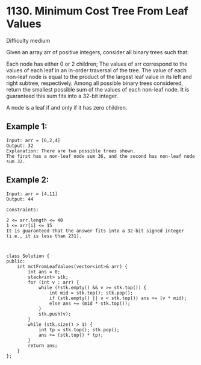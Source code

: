 # 1130. Minimum Cost Tree From Leaf Values
Difficulty medium

Given an array arr of positive integers, consider all binary trees such that:

Each node has either 0 or 2 children;
The values of arr correspond to the values of each leaf in an in-order traversal of the tree.
The value of each non-leaf node is equal to the product of the largest leaf value in its left and right subtree, respectively.
Among all possible binary trees considered, return the smallest possible sum of the values of each non-leaf node. It is guaranteed this sum fits into a 32-bit integer.

A node is a leaf if and only if it has zero children.


## Example 1:
```
Input: arr = [6,2,4]
Output: 32
Explanation: There are two possible trees shown.
The first has a non-leaf node sum 36, and the second has non-leaf node sum 32.
```


## Example 2:
```
Input: arr = [4,11]
Output: 44
```


```
Constraints:

2 <= arr.length <= 40
1 <= arr[i] <= 15
It is guaranteed that the answer fits into a 32-bit signed integer (i.e., it is less than 231).
```


#
```
class Solution {
public:
    int mctFromLeafValues(vector<int>& arr) {
        int ans = 0;
        stack<int> stk;
        for (int v : arr) {
            while (!stk.empty() && v >= stk.top()) {
                int mid = stk.top(); stk.pop();
                if (stk.empty() || v < stk.top()) ans += (v * mid);
                else ans += (mid * stk.top());
            }
            stk.push(v);
        }
        while (stk.size() > 1) {
            int tp = stk.top(); stk.pop();
            ans += (stk.top() * tp);
        }
        return ans;
    }
};
```